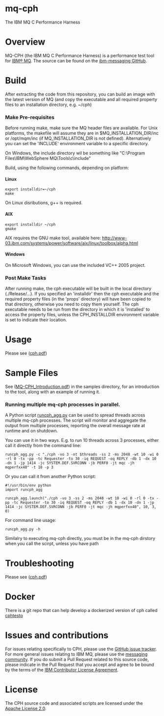 # mq-cph
The IBM MQ C Performance Harness

# Overview

MQ-CPH (the IBM MQ C Performance Harness) is a performance test tool for [IBM® MQ](http://www-03.ibm.com/software/products/en/ibm-mq).  The source can be found on the [ibm-messaging GitHub](https://ibm-messaging.github.io/mq-cph).

# Build
After extracting the code from this repository, you can build an image with the latest version of MQ (and copy the executable and all required property files to an installation directory, e.g. ~/cph)

### Make Pre-requisites
Before running make, make sure the MQ header files are available. For Unix platforms, the makefile will assume they are in $MQ_INSTALLATION_DIR/inc or /opt/mqm/inc (if MQ_INSTALLATION_DIR is not defined). Alternatively you can set the 'INCLUDE' environment variable to a specific directory.

On Windows, the include directory wil be something like "C:\Program Files\IBM\WebSphere MQ\Tools\c\include"

Build, using the following commands, depending on platform:

#### Linux
```
export installdir=~/cph
make
```
On Linux disributions, g++ is required. 

#### AIX
```
export installdir ~/cph
gmake
```
AIX requires the GNU make tool, available here:
http://www-03.ibm.com/systems/power/software/aix/linux/toolbox/alpha.html

#### Windows
On Microsoft Windows, you can use the included VC++ 2005 project.

### Post Make Tasks
After running make, the cph executable will be built in the local directory (./Release/...). If you specified an 'installdir' then the cph executable and the required property files (in the 'props' directory) will have been copied to that directory, otherwise you need to copy them yourself. 
The cph executable needs to be run from the directory in which it is 'installed' to access the property files, unless the CPH_INSTALLDIR environment variable is set to indicate their location.


# Usage

Please see ([cph.pdf](cph.pdf))

# Sample Files

See ([MQ-CPH_Introduction.pdf](samples/MQ-CPH_Introduction.pdf)) in the samples directory, for an introduction to the tool, along with an example of running it.

### Running multiple mq-cph processes in parallel.  
A Python script [runcph_agg.py](samples/utilities/runcph_agg.py) can be used to spread threads across multiple mq-cph processes. The script will monitor and aggregate the output from multiple processes, reporting the overall message rate at runtime and on shutdown.

You can use it in two ways. E.g. to run 10 threads across 3 processes, either call it directly from the command line:
```
runcph_agg.py -c "./cph -vo 3 -nt $threads -ss 2 -ms 2048 -wt 10 -wi 0 -rl 0 -tx -pp -tc Requester -to 30 -iq REQUEST -oq REPLY -db 1 -dx 10 -dn 1 -jp 1414 -jc SYSTEM.DEF.SVRCONN -jb PERF0 -jt mqc -jh mqperfxx40" -t 10 -p 3
```

Or you can call it from another Python script:
```
#!/usr/bin/env python
import runcph_agg

runcph_agg.launch("./cph -vo 3 -ss 2 -ms 2048 -wt 10 -wi 0 -rl 0 -tx -pp -tc Requester -to 30 -iq REQUEST -oq REPLY -db 1 -dx 10 -dn 1 -jp 1414 -jc SYSTEM.DEF.SVRCONN -jb PERF0 -jt mqc -jh mqperfxx40", 10, 3, 0)
```

For command line usage:
```
runcph_agg.py -h
```

Similalry to executing mq-cph directly, you must be in the mq-cph dirstory when you call the scirpt, unless you have path 

# Troubleshooting

Please see ([cph.pdf](cph.pdf))

# Docker

There is a git repo that can help develop a dockerized version of cph called [cphtestp](https://github.com/ibm-messaging/cphtestp)

# Issues and contributions

For issues relating specifically to CPH, please use the [GitHub issue tracker](https://github.com/ibm-messaging/mq-cph/issues). For more general issues relating to IBM MQ, please use the [messaging community](https://developer.ibm.com/answers/?community=messaging). If you do submit a Pull Request related to this source code, please indicate in the Pull Request that you accept and agree to be bound by the terms of the [IBM Contributor License Agreement](CLA.md).

# License

The CPH source code and associated scripts are licensed under the [Apache License 2.0](./LICENSE).

